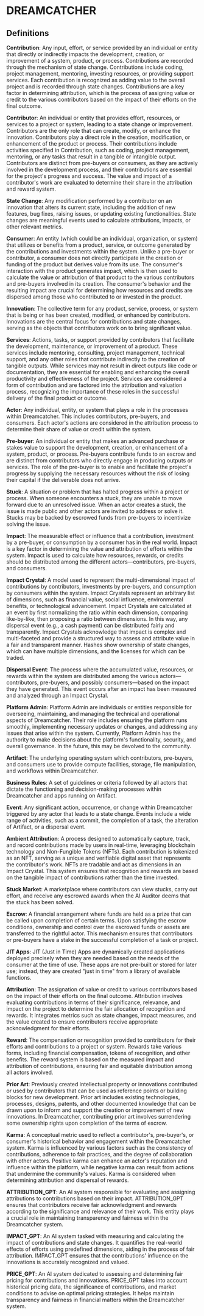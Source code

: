 # DREAMCATCHER

## Definitions

**Contribution**: Any input, effort, or service provided by an individual or entity that directly or indirectly impacts the development, creation, or improvement of a system, product, or process. Contributions are recorded through the mechanism of state change. Contributions include coding, project management, mentoring, investing resources, or providing support services. Each contribution is recognized as adding value to the overall project and is recorded through state changes. Contributions are a key factor in determining attribution, which is the process of assigning value or credit to the various contributors based on the impact of their efforts on the final outcome.

**Contributor**: An individual or entity that provides effort, resources, or services to a project or system, leading to a state change or improvement. Contributors are the only role that can create, modify, or enhance the innovation. Contributors play a direct role in the creation, modification, or enhancement of the product or process. Their contributions include activities specified in Contribution, such as coding, project management, mentoring, or any tasks that result in a tangible or intangible output. Contributors are distinct from pre-buyers or consumers, as they are actively involved in the development process, and their contributions are essential for the project's progress and success. The value and impact of a contributor's work are evaluated to determine their share in the attribution and reward system.

**State Change**: Any modification performed by a contributor on an innovation that alters its current state, including the addition of new features, bug fixes, raising issues, or updating existing functionalities. State changes are meaningful events used to calculate attributions, impacts, or other relevant metrics.

**Consumer**: An entity (which could be an individual, organization, or system) that utilizes or benefits from a product, service, or outcome generated by the contributions and investments within the system. Unlike a pre-buyer or contributor, a consumer does not directly participate in the creation or funding of the product but derives value from its use. The consumer's interaction with the product generates impact, which is then used to calculate the value or attribution of that product to the various contributors and pre-buyers involved in its creation. The consumer's behavior and the resulting impact are crucial for determining how resources and credits are dispersed among those who contributed to or invested in the product.

**Innovation**: The collective term for any product, service, process, or system that is being or has been created, modified, or enhanced by contributors. Innovations are the central focus for contributions and state changes, serving as the objects that contributors work on to bring significant value.

**Services**: Actions, tasks, or support provided by contributors that facilitate the development, maintenance, or improvement of a product. These services include mentoring, consulting, project management, technical support, and any other roles that contribute indirectly to the creation of tangible outputs. While services may not result in direct outputs like code or documentation, they are essential for enabling and enhancing the overall productivity and effectiveness of the project. Services are considered a form of contribution and are factored into the attribution and valuation process, recognizing the importance of these roles in the successful delivery of the final product or outcome.

**Actor**: Any individual, entity, or system that plays a role in the processes within Dreamcatcher. This includes contributors, pre-buyers, and consumers. Each actor's actions are considered in the attribution process to determine their share of value or credit within the system.

**Pre-buyer**: An individual or entity that makes an advanced purchase or stakes value to support the development, creation, or enhancement of a system, product, or process. Pre-buyers contribute funds to an escrow and are distinct from contributors who directly engage in producing outputs or services. The role of the pre-buyer is to enable and facilitate the project's progress by supplying the necessary resources without the risk of losing their capital if the deliverable does not arrive.

**Stuck**: A situation or problem that has halted progress within a project or process. When someone encounters a stuck, they are unable to move forward due to an unresolved issue. When an actor creates a stuck, the issue is made public and other actors are invited to address or solve it. Stucks may be backed by escrowed funds from pre-buyers to incentivize solving the issue.

**Impact**: The measurable effect or influence that a contribution, investment by a pre-buyer, or consumption by a consumer has in the real world. Impact is a key factor in determining the value and attribution of efforts within the system. Impact is used to calculate how resources, rewards, or credits should be distributed among the different actors—contributors, pre-buyers, and consumers.

**Impact Crystal**: A model used to represent the multi-dimensional impact of contributions by contributors, investments by pre-buyers, and consumption by consumers within the system. Impact Crystals represent an arbitrary list of dimensions, such as financial value, social influence, environmental benefits, or technological advancement. Impact Crystals are calculated at an event by first normalizing the ratio within each dimension, comparing like-by-like, then proposing a ratio between dimensions. In this way, any dispersal event (e.g., a cash payment) can be distributed fairly and transparently. Impact Crystals acknowledge that impact is complex and multi-faceted and provide a structured way to assess and attribute value in a fair and transparent manner. Hashes show ownership of state changes, which can have multiple dimensions, and the licenses for which can be traded.

**Dispersal Event**: The process where the accumulated value, resources, or rewards within the system are distributed among the various actors—contributors, pre-buyers, and possibly consumers—based on the impact they have generated. This event occurs after an impact has been measured and analyzed through an Impact Crystal.

**Platform Admin**: Platform Admin are individuals or entities responsible for overseeing, maintaining, and managing the technical and operational aspects of Dreamcatcher. Their role includes ensuring the platform runs smoothly, implementing necessary updates or changes, and addressing any issues that arise within the system. Currently, Platform Admin has the authority to make decisions about the platform's functionality, security, and overall governance. In the future, this may be devolved to the community.

**Artifact**: The underlying operating system which contributors, pre-buyers, and consumers use to provide compute facilities, storage, file manipulation, and workflows within Dreamcatcher.

**Business Rules**: A set of guidelines or criteria followed by all actors that dictate the functioning and decision-making processes within Dreamcatcher and apps running on Artifact.

**Event**: Any significant action, occurrence, or change within Dreamcatcher triggered by any actor that leads to a state change. Events include a wide range of activities, such as a commit, the completion of a task, the alteration of Artifact, or a dispersal event.

**Ambient Attribution**: A process designed to automatically capture, track, and record contributions made by users in real-time, leveraging blockchain technology and Non-Fungible Tokens (NFTs). Each contribution is tokenized as an NFT, serving as a unique and verifiable digital asset that represents the contributor's work. NFTs are tradable and act as dimensions in an Impact Crystal. This system ensures that recognition and rewards are based on the tangible impact of contributions rather than the time invested.

**Stuck Market**: A marketplace where contributors can view stucks, carry out effort, and receive any escrowed awards when the AI Auditor deems that the stuck has been solved.

**Escrow**: A financial arrangement where funds are held as a prize that can be called upon completion of certain terms. Upon satisfying the escrow conditions, ownership and control over the escrowed funds or assets are transferred to the rightful actor. This mechanism ensures that contributors or pre-buyers have a stake in the successful completion of a task or project.

**JIT Apps**: JIT (Just in Time) Apps are dynamically created applications deployed precisely when they are needed based on the needs of the consumer at the time of use. These apps are not pre-built or stored for later use; instead, they are created "just in time" from a library of available functions.

**Attribution**: The assignation of value or credit to various contributors based on the impact of their efforts on the final outcome. Attribution involves evaluating contributions in terms of their significance, relevance, and impact on the project to determine the fair allocation of recognition and rewards. It integrates metrics such as state changes, impact measures, and the value created to ensure contributors receive appropriate acknowledgment for their efforts.

**Reward**: The compensation or recognition provided to contributors for their efforts and contributions to a project or system. Rewards take various forms, including financial compensation, tokens of recognition, and other benefits. The reward system is based on the measured impact and attribution of contributions, ensuring fair and equitable distribution among all actors involved.

**Prior Art**: Previously created intellectual property or innovations contributed or used by contributors that can be used as reference points or building blocks for new development. Prior art includes existing technologies, processes, designs, patents, and other documented knowledge that can be drawn upon to inform and support the creation or improvement of new innovations. In Dreamcatcher, contributing prior art involves surrendering some ownership rights upon completion of the terms of escrow.

**Karma**: A conceptual metric used to reflect a contributor's, pre-buyer's, or consumer's historical behavior and engagement within the Dreamcatcher system. Karma is influenced by various factors such as the consistency of contributions, adherence to fair practices, and the degree of collaboration with other actors. Positive karma can enhance an actor's reputation and influence within the platform, while negative karma can result from actions that undermine the community's values. Karma is considered when determining attribution and dispersal of rewards.

**ATTRIBUTION_GPT**: An AI system responsible for evaluating and assigning attributions to contributions based on their impact. ATTRIBUTION_GPT ensures that contributors receive fair acknowledgment and rewards according to the significance and relevance of their work. This entity plays a crucial role in maintaining transparency and fairness within the Dreamcatcher system.

**IMPACT_GPT**: An AI system tasked with measuring and calculating the impact of contributions and state changes. It quantifies the real-world effects of efforts using predefined dimensions, aiding in the process of fair attribution. IMPACT_GPT ensures that the contributions' influence on the innovations is accurately recognized and valued.

**PRICE_GPT**: An AI system dedicated to assessing and determining fair pricing for contributions and innovations. PRICE_GPT takes into account historical pricing data, the significance of contributions, and market conditions to advise on optimal pricing strategies. It helps maintain transparency and fairness in financial matters within the Dreamcatcher system.


